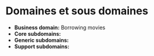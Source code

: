 # Domaines et sous domaines
- **Business domain:** Borrowing movies
- **Core subdomains:**
- **Generic subdomains:**
- **Support subdomains:**